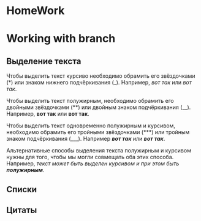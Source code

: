 # HomeWork
# Working with branch

## Выделение текста

Чтобы выделить текст курсиво необходимо обрамить его звёздочками (*) или знаком нижнего подчёркивания (_). Например, *вот так* или _вот так_.

Чтобы выделить текст полужирным, необходимо обрамить его двойными звёздочками (**) или двойным знаком подчёркивания (__). Например, **вот так** или __вот так__.

Чтобы выделить текст одновременно полужирным и курсивом, необходимо обрамить его тройными звёздочками (***) или тройным знаком подчёркивания (___). Например ***вот так*** или ___вот так___.

Альтернативные способы выделения текста полужирным и курсивом нужны для того, чтобы мы могли совмещать оба этих способа. Например, _текст может быть выделен курсивом и при этом быть **полужирным**_.

## Списки

## Цитаты

